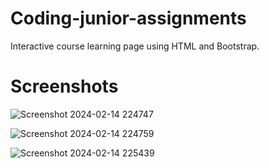# Coding-junior-assignments
Interactive course learning page using HTML and Bootstrap.

# Screenshots

![Screenshot 2024-02-14 224747](https://github.com/Debayanmondal/Coding-junior-assignmentbas/assets/81500329/61c84abf-cf97-4357-9b8c-4d1d864025f9)


![Screenshot 2024-02-14 224759](https://github.com/Debayanmondal/Coding-junior-assignmentbas/assets/81500329/94b6597f-4f23-4f33-a061-eaf16ffcba9b)



![Screenshot 2024-02-14 225439](https://github.com/Debayanmondal/Coding-junior-assignmentbas/assets/81500329/f36768fd-36b6-4630-a0ef-7941e3f839ac)
